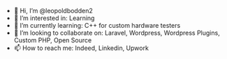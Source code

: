 - 👋 Hi, I’m @leopoldbodden2
- 👀 I’m interested in: Learning
- 🌱 I’m currently learning: C++ for custom hardware testers
- 💞️ I’m looking to collaborate on: Laravel, Wordpress, Wordpress Plugins, Custom PHP, Open Source
- 📫 How to reach me: Indeed, Linkedin, Upwork

<!---
leopoldbodden2/leopoldbodden2 is a ✨ special ✨ repository because its `README.md` (this file) appears on your GitHub profile.
You can click the Preview link to take a look at your changes.
--->

